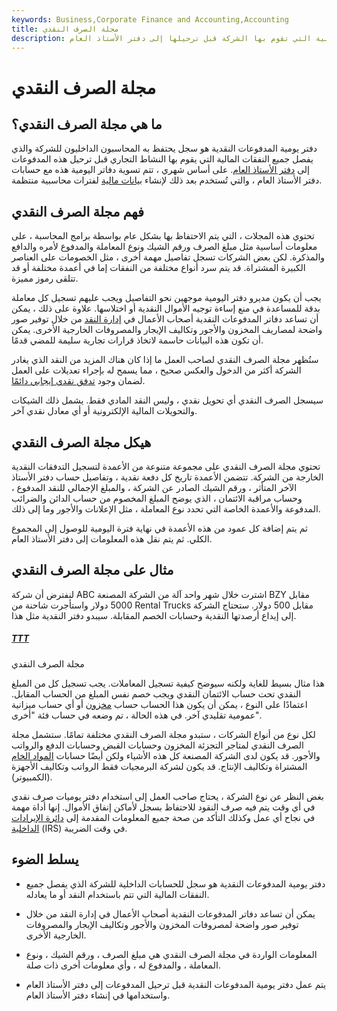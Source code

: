 ```yaml
---
keywords: Business,Corporate Finance and Accounting,Accounting
title: مجلة الصرف النقدي
description: دفتر يومية المدفوعات النقدية هو سجل يحتفظ به المحاسبون للمصروفات المالية التي تقوم بها الشركة قبل ترحيلها إلى دفتر الأستاذ العام.
---
```


# مجلة الصرف النقدي
## ما هي مجلة الصرف النقدي؟

دفتر يومية المدفوعات النقدية هو سجل يحتفظ به المحاسبون الداخليون للشركة والذي يفصل جميع النفقات المالية التي يقوم بها النشاط التجاري قبل ترحيل هذه المدفوعات إلى [دفتر الأستاذ العام](/generalledger). على أساس شهري ، تتم تسوية دفاتر اليومية هذه مع حسابات دفتر الأستاذ العام ، والتي تُستخدم بعد ذلك لإنشاء [بيانات مالية](/financial-statements) لفترات محاسبية منتظمة.

## فهم مجلة الصرف النقدي

تحتوي هذه المجلات ، التي يتم الاحتفاظ بها بشكل عام بواسطة برامج المحاسبة ، على معلومات أساسية مثل مبلغ الصرف ورقم الشيك ونوع المعاملة والمدفوع لأمره والدافع والمذكرة. لكن بعض الشركات تسجل تفاصيل مهمة أخرى ، مثل الخصومات على العناصر الكبيرة المشتراة. قد يتم سرد أنواع مختلفة من النفقات إما في أعمدة مختلفة أو قد تتلقى رموز مميزة.

يجب أن يكون مديرو دفتر اليومية موجهين نحو التفاصيل ويجب عليهم تسجيل كل معاملة بدقة للمساعدة في منع إساءة توجيه الأموال النقدية أو اختلاسها. علاوة على ذلك ، يمكن أن تساعد دفاتر المدفوعات النقدية أصحاب الأعمال في [إدارة النقد](/cash-management) من خلال توفير صور واضحة لمصاريف المخزون والأجور وتكاليف الإيجار والمصروفات الخارجية الأخرى. يمكن أن تكون هذه البيانات حاسمة لاتخاذ قرارات تجارية سليمة للمضي قدمًا.

ستُظهر مجلة الصرف النقدي لصاحب العمل ما إذا كان هناك المزيد من النقد الذي يغادر الشركة أكثر من الدخول والعكس صحيح ، مما يسمح له بإجراء تعديلات على العمل لضمان وجود [تدفق نقدي إيجابي دائمًا](/cashflow).

سيسجل الصرف النقدي أي تحويل نقدي ، وليس النقد المادي فقط. يشمل ذلك الشيكات والتحويلات المالية الإلكترونية أو أي معادل نقدي آخر.

## هيكل مجلة الصرف النقدي

تحتوي مجلة الصرف النقدي على مجموعة متنوعة من الأعمدة لتسجيل التدفقات النقدية الخارجة من الشركة. تتضمن الأعمدة تاريخ كل دفعة نقدية ، وتفاصيل حساب دفتر الأستاذ الآخر المتأثر ، ورقم الشيك الصادر عن الشركة ، والمبلغ الإجمالي للنقد المدفوع ، وحساب مراقبة الائتمان ، الذي يوضح المبلغ المخصوم من حساب الدائن والضرائب المدفوعة والأعمدة الخاصة التي تحدد نوع المعاملة ، مثل الإعلانات والأجور وما إلى ذلك.

ثم يتم إضافة كل عمود من هذه الأعمدة في نهاية فترة اليومية للوصول إلى المجموع الكلي. ثم يتم نقل هذه المعلومات إلى دفتر الأستاذ العام.

## مثال على مجلة الصرف النقدي

لنفترض أن شركة ABC اشترت خلال شهر واحد آلة من الشركة المصنعة BZY مقابل 5000 دولار واستأجرت شاحنة من Rental Trucks مقابل 500 دولار. ستحتاج الشركة إلى إيداع أرصدتها النقدية وحسابات الخصم المقابلة. سيبدو دفتر النقدية مثل هذا.

<h5> <a href=""> TTT </a> </h5>

مجلة الصرف النقدي

هذا مثال بسيط للغاية ولكنه سيوضح كيفية تسجيل المعاملات. يجب تسجيل كل من المبلغ النقدي تحت حساب الائتمان النقدي ويجب خصم نفس المبلغ من الحساب المقابل. اعتمادًا على النوع ، يمكن أن يكون هذا الحساب حساب [مخزون](/inventory) أو أي حساب ميزانية عمومية تقليدي آخر. في هذه الحالة ، تم وضعه في حساب فئة "أخرى".

لكل نوع من أنواع الشركات ، ستبدو مجلة الصرف النقدي مختلفة تمامًا. ستشمل مجلة الصرف النقدي لمتاجر التجزئة المخزون وحسابات القبض وحسابات الدفع والرواتب والأجور. قد يكون لدى الشركة المصنعة كل هذه الأشياء ولكن أيضًا حسابات [المواد الخام](/rawmaterials) المشتراة وتكاليف الإنتاج. قد يكون لشركة البرمجيات فقط الرواتب وتكاليف الأجهزة (الكمبيوتر).

بغض النظر عن نوع الشركة ، يحتاج صاحب العمل إلى استخدام دفتر يوميات صرف نقدي في أي وقت يتم فيه صرف النقود للاحتفاظ بسجل لأماكن إنفاق الأموال. إنها أداة مهمة في نجاح أي عمل وكذلك التأكد من صحة جميع المعلومات المقدمة إلى [دائرة الإيرادات الداخلية](/irs) (IRS) في وقت الضريبة.

## يسلط الضوء

- دفتر يومية المدفوعات النقدية هو سجل للحسابات الداخلية للشركة الذي يفصل جميع النفقات المالية التي تتم باستخدام النقد أو ما يعادله.

- يمكن أن تساعد دفاتر المدفوعات النقدية أصحاب الأعمال في إدارة النقد من خلال توفير صور واضحة لمصروفات المخزون والأجور وتكاليف الإيجار والمصروفات الخارجية الأخرى.

- المعلومات الواردة في مجلة الصرف النقدي هي مبلغ الصرف ، ورقم الشيك ، ونوع المعاملة ، والمدفوع له ، وأي معلومات أخرى ذات صلة.

- يتم عمل دفتر يومية المدفوعات النقدية قبل ترحيل المدفوعات إلى دفتر الأستاذ العام واستخدامها في إنشاء دفتر الأستاذ العام.

